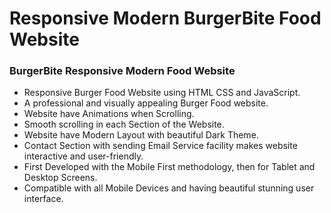 # Responsive Modern BurgerBite Food Website

### BurgerBite Responsive Modern Food Website
- Responsive Burger Food Website using HTML CSS and JavaScript.
- A professional and visually appealing Burger Food website.
- Website have Animations when Scrolling.
- Smooth scrolling in each Section of the Website.
- Website have Modern Layout with beautiful Dark Theme.
- Contact Section with sending Email Service facility makes website interactive and user-friendly.
- First Developed with the Mobile First methodology, then for Tablet and Desktop Screens.
- Compatible with all Mobile Devices and having beautiful stunning user interface.
